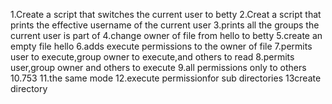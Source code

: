 1.Create a script that switches the current user to betty
2.Creat a script that prints the effective username of the current user
3.prints all the groups the current user is part of
4.change owner of file from hello to betty
5.create an empty file hello
6.adds execute permissions to the owner of file
7.permits user to execute,group owner to execute,and others to read
8.permits user,group owner and others to execute
9.all permissions only to others
10.753
11.the same mode
12.execute permissionfor sub directories
13create directory 
